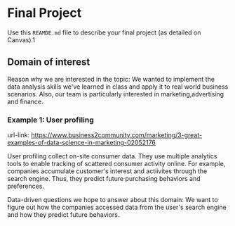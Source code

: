 # Final Project
Use this `REAMDE.md` file to describe your final project (as detailed on Canvas).1

## Domain of interest
Reason why we are interested in the topic: 
We wanted to implement the data analysis skills we've learned in class and apply it to real world business scenarios. Also, our team is particularly interested in marketing,advertising and finance. 

### Example 1: User profiling

url-link: https://www.business2community.com/marketing/3-great-examples-of-data-science-in-marketing-02052176

User profiling collect on-site consumer data. They use multiple analytics tools to enable tracking of scattered consumer activity online. For example, companies accumulate customer's interest and actiivites through the search engine. Thus, they predict future purchasing behaviors and preferences. 

Data-driven questions we hope to answer about this domain: We want to figure out how the companies accessed data from the user's search engine and how they predict future behaviors.









